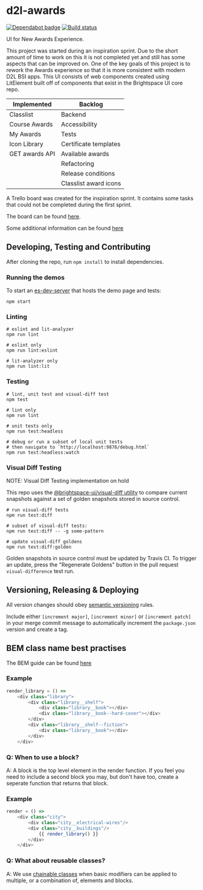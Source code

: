 # d2l-awards

[![Dependabot badge](https://flat.badgen.net/dependabot/Brightspace/awards-ui-lit?icon=dependabot)](https://app.dependabot.com/)
[![Build status](https://travis-ci.com/Brightspace/awards-ui-lit.svg?branch=master)](https://travis-ci.com/Brightspace/awards-ui-lit)

UI for New Awards Experience.

This project was started during an inspiration sprint. Due to the short amount of time to work on this it is not completed yet
and still has some aspects that can be improved on. One of the key goals of this project is to rework the Awards experience so
that it is more consistent with modern D2L BSI apps. This UI consists of web components created using LitElement built off of
components that exist in the Brightspace UI core repo.

| Implemented    | Backlog               |
|----------------|-----------------------|
| Classlist      | Backend               |
| Course Awards  | Accessibility         |
| My Awards      | Tests                 |
| Icon Library   | Certificate templates |
| GET awards API | Available awards      |
|                | Refactoring           |
|                | Release conditions    |
|                | Classlist award icons |

A Trello board was created for the inspiration sprint. It contains some tasks that could not be completed during the first sprint.

The board can be found [here](https://trello.com/b/khMwQFxS/awardsv2).

Some additional information can be found [here](./docs/README.md)

## Developing, Testing and Contributing

After cloning the repo, run `npm install` to install dependencies.

### Running the demos

To start an [es-dev-server](https://open-wc.org/developing/es-dev-server.html) that hosts the demo page and tests:

```shell
npm start
```

### Linting

```shell
# eslint and lit-analyzer
npm run lint

# eslint only
npm run lint:eslint

# lit-analyzer only
npm run lint:lit
```

### Testing

```shell
# lint, unit test and visual-diff test
npm test

# lint only
npm run lint

# unit tests only
npm run test:headless

# debug or run a subset of local unit tests
# then navigate to `http://localhost:9876/debug.html`
npm run test:headless:watch
```

### Visual Diff Testing

NOTE: Visual Diff Testing implementation on hold

This repo uses the [@brightspace-ui/visual-diff utility](https://github.com/BrightspaceUI/visual-diff/) to compare current snapshots against a set of golden snapshots stored in source control.

```shell
# run visual-diff tests
npm run test:diff

# subset of visual-diff tests:
npm run test:diff -- -g some-pattern

# update visual-diff goldens
npm run test:diff:golden
```

Golden snapshots in source control must be updated by Travis CI. To trigger an update, press the "Regenerate Goldens" button in the pull request `visual-difference` test run.

## Versioning, Releasing & Deploying

All version changes should obey [semantic versioning](https://semver.org/) rules.

Include either `[increment major]`, `[increment minor]` or `[increment patch]` in your merge commit message to automatically increment the `package.json` version and create a tag.


## BEM class name best practises

The BEM guide can be found [here](http://getbem.com/introduction/)

### Example
```js
render_library = () =>
	<div class="library">
		<div class="library__shelf">
			<div class="library__book"></div>
			<div class="library__book--hard-cover"></div>
		</div>
		<div class="library__shelf--fiction">
			<div class="library__book"></div>
		</div>
	</div>
```

### Q: When to use a block?
A: A block is the top level element in the render function. If you feel you need to include a second block you may, but don't have too, create a seperate function that returns that block.

### Example
```js
render = () =>
	<div class="city">
		<div class="city__electrical-wires"/>
		<div class="city__buildings"/>
			{{ render_library() }}
		</div>
	</div>
```

### Q: What about reusable classes?
A: We use [chainable classes](https://webuild.envato.com/blog/chainable-bem-modifiers/) when basic modifiers can be applied to multiple, or a combination of, elements and blocks.
